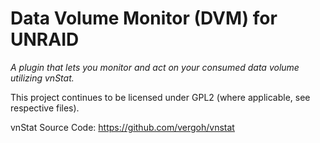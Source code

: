 Data Volume Monitor (DVM) for UNRAID
================
_A plugin that lets you monitor and act on your consumed data volume utilizing vnStat._

This project continues to be licensed under GPL2 (where applicable, see respective files).

vnStat Source Code: https://github.com/vergoh/vnstat
